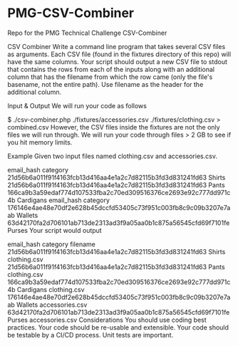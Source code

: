 # PMG-CSV-Combiner
Repo for the PMG Technical Challenge CSV-Combiner 

CSV Combiner
Write a command line program that takes several CSV files as arguments. Each CSV file (found in the fixtures directory of this repo) will have the same columns. Your script should output a new CSV file to stdout that contains the rows from each of the inputs along with an additional column that has the filename from which the row came (only the file's basename, not the entire path). Use filename as the header for the additional column.

Input & Output
We will run your code as follows

$ ./csv-combiner.php ./fixtures/accessories.csv ./fixtures/clothing.csv > combined.csv
However, the CSV files inside the fixtures are not the only files we will run through. We will run your code through files > 2 GB to see if you hit memory limits.

Example
Given two input files named clothing.csv and accessories.csv.

email_hash	category
21d56b6a011f91f4163fcb13d416aa4e1a2c7d82115b3fd3d831241fd63	Shirts
21d56b6a011f91f4163fcb13d416aa4e1a2c7d82115b3fd3d831241fd63	Pants
166ca9b3a59edaf774d107533fba2c70ed309516376ce2693e92c777dd971c4b	Cardigans
email_hash	category
176146e4ae48e70df2e628b45dccfd53405c73f951c003fb8c9c09b3207e7aab	Wallets
63d42170fa2d706101ab713de2313ad3f9a05aa0b1c875a56545cfd69f7101fe	Purses
Your script would output

email_hash	category	filename
21d56b6a011f91f4163fcb13d416aa4e1a2c7d82115b3fd3d831241fd63	Shirts	clothing.csv
21d56b6a011f91f4163fcb13d416aa4e1a2c7d82115b3fd3d831241fd63	Pants	clothing.csv
166ca9b3a59edaf774d107533fba2c70ed309516376ce2693e92c777dd971c4b	Cardigans	clothing.csv
176146e4ae48e70df2e628b45dccfd53405c73f951c003fb8c9c09b3207e7aab	Wallets	accessories.csv
63d42170fa2d706101ab713de2313ad3f9a05aa0b1c875a56545cfd69f7101fe	Purses	accessories.csv
Considerations
You should use coding best practices. Your code should be re-usable and extensible.
Your code should be testable by a CI/CD process. Unit tests are important.
